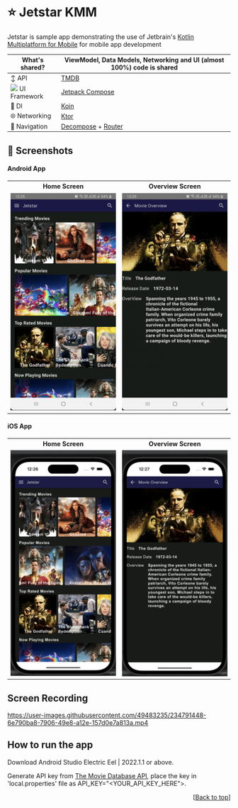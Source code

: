 <div id="top"></div>

# :star: Jetstar KMM
<p align="left"> Jetstar is sample app demonstrating the use of Jetbrain's 
<a href="https://kotlinlang.org/docs/multiplatform-mobile-getting-started.html">Kotlin Multiplatform for Mobile</a> for mobile app development
</p>


|  What's shared?   | ViewModel, Data Models, Networking and UI (almost 100%) code is shared |
|----------------	|------------------------------	|
|  :arrow_up_down: API   | [TMDB](https://www.themoviedb.org/documentation/api) |
| <img height="20" src="https://3.bp.blogspot.com/-VVp3WvJvl84/X0Vu6EjYqDI/AAAAAAAAPjU/ZOMKiUlgfg8ok8DY8Hc-ocOvGdB0z86AgCLcBGAsYHQ/s1600/jetpack%2Bcompose%2Bicon_RGB.png">    UI Framework  | [Jetpack Compose](https://www.jetbrains.com/lp/compose-multiplatform/)         |                        |
| 💉 DI                | [Koin](https://insert-koin.io/)                        |             |
| 🌐 Networking        | [Ktor](https://ktor.io/)                        |
| :compass: Navigation       | [Decompose](https://arkivanov.github.io/Decompose/) + [Router](https://github.com/xxfast/KRouter)


## :iphone: Screenshots
#### Android App
<table style="width:100%">
  <tr>
    <th>Home Screen</th>
    <th>Overview Screen</th> 
  </tr>
  <tr>
    <td><img src = "art/android_home_screen.png" width=240/></td> 
    <td><img src = "art/android_overview_screen.png" width=240/></td>
  </tr>
</table>

#### iOS App
<table style="width:100%">
  <tr>
    <th>Home Screen</th>
    <th>Overview Screen</th> 
  </tr>
  <tr>
    <td><img src = "art/ios_home_screen.png" width=240/></td> 
    <td><img src = "art/ios_overview_screen.png" width=240/></td>
  </tr>
</table>

## Screen Recording


https://user-images.githubusercontent.com/49483235/234791448-6e790ba8-7906-49e8-a12e-157d0e7a813a.mp4

## How to run the app
Download Android Studio Electric Eel | 2022.1.1 or above.

Generate API key from [The Movie Database API](https://developers.themoviedb.org/3), place the key in 'local.properties' file as API_KEY="<YOUR_API_KEY_HERE">.

<p align="right">[<a href="#top">Back to top</a>]</p>







